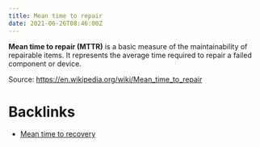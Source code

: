 ```yaml
---
title: Mean time to repair
date: 2021-06-26T08:46:00Z
---
```


**Mean time to repair (MTTR)** is a basic measure of the maintainability of
repairable items. It represents the average time required to repair a failed
component or device. 

Source: https://en.wikipedia.org/wiki/Mean_time_to_repair

# Backlinks

- [Mean time to recovery](20210626083732-mean-time-to-recovery.md)
